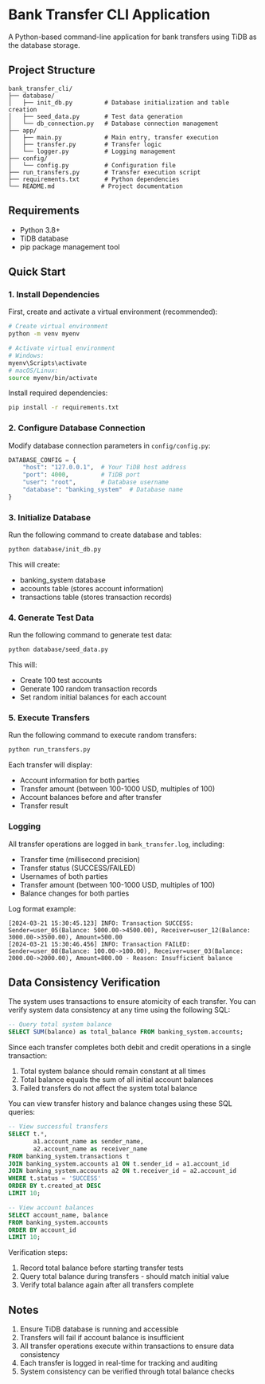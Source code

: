 # Bank Transfer CLI Application

A Python-based command-line application for bank transfers using TiDB as the database storage.

## Project Structure
```
bank_transfer_cli/
├── database/
│   ├── init_db.py         # Database initialization and table creation
│   ├── seed_data.py       # Test data generation
│   └── db_connection.py   # Database connection management
├── app/
│   ├── main.py            # Main entry, transfer execution
│   ├── transfer.py        # Transfer logic
│   └── logger.py          # Logging management
├── config/
│   └── config.py          # Configuration file
├── run_transfers.py       # Transfer execution script
├── requirements.txt       # Python dependencies
└── README.md             # Project documentation
```

## Requirements

- Python 3.8+
- TiDB database
- pip package management tool

## Quick Start

### 1. Install Dependencies

First, create and activate a virtual environment (recommended):
```bash
# Create virtual environment
python -m venv myenv

# Activate virtual environment
# Windows:
myenv\Scripts\activate
# macOS/Linux:
source myenv/bin/activate
```

Install required dependencies:
```bash
pip install -r requirements.txt
```

### 2. Configure Database Connection

Modify database connection parameters in `config/config.py`:
```python
DATABASE_CONFIG = {
    "host": "127.0.0.1",  # Your TiDB host address
    "port": 4000,         # TiDB port
    "user": "root",       # Database username
    "database": "banking_system"  # Database name
}
```

### 3. Initialize Database

Run the following command to create database and tables:
```bash
python database/init_db.py
```

This will create:
- banking_system database
- accounts table (stores account information)
- transactions table (stores transaction records)

### 4. Generate Test Data

Run the following command to generate test data:
```bash
python database/seed_data.py
```

This will:
- Create 100 test accounts
- Generate 100 random transaction records
- Set random initial balances for each account

### 5. Execute Transfers

Run the following command to execute random transfers:
```bash
python run_transfers.py
```

Each transfer will display:
- Account information for both parties
- Transfer amount (between 100-1000 USD, multiples of 100)
- Account balances before and after transfer
- Transfer result

### Logging

All transfer operations are logged in `bank_transfer.log`, including:
- Transfer time (millisecond precision)
- Transfer status (SUCCESS/FAILED)
- Usernames of both parties
- Transfer amount (between 100-1000 USD, multiples of 100)
- Balance changes for both parties

Log format example:
```
[2024-03-21 15:30:45.123] INFO: Transaction SUCCESS: Sender=user_05(Balance: 5000.00->4500.00), Receiver=user_12(Balance: 3000.00->3500.00), Amount=500.00
[2024-03-21 15:30:46.456] INFO: Transaction FAILED: Sender=user_08(Balance: 100.00->100.00), Receiver=user_03(Balance: 2000.00->2000.00), Amount=800.00 - Reason: Insufficient balance
```

## Data Consistency Verification

The system uses transactions to ensure atomicity of each transfer. You can verify system data consistency at any time using the following SQL:

```sql
-- Query total system balance
SELECT SUM(balance) as total_balance FROM banking_system.accounts;
```

Since each transfer completes both debit and credit operations in a single transaction:
1. Total system balance should remain constant at all times
2. Total balance equals the sum of all initial account balances
3. Failed transfers do not affect the system total balance

You can view transfer history and balance changes using these SQL queries:

```sql
-- View successful transfers
SELECT t.*, 
       a1.account_name as sender_name, 
       a2.account_name as receiver_name
FROM banking_system.transactions t
JOIN banking_system.accounts a1 ON t.sender_id = a1.account_id
JOIN banking_system.accounts a2 ON t.receiver_id = a2.account_id
WHERE t.status = 'SUCCESS'
ORDER BY t.created_at DESC
LIMIT 10;

-- View account balances
SELECT account_name, balance
FROM banking_system.accounts
ORDER BY account_id
LIMIT 10;
```

Verification steps:
1. Record total balance before starting transfer tests
2. Query total balance during transfers - should match initial value
3. Verify total balance again after all transfers complete

## Notes

1. Ensure TiDB database is running and accessible
2. Transfers will fail if account balance is insufficient
3. All transfer operations execute within transactions to ensure data consistency
4. Each transfer is logged in real-time for tracking and auditing
5. System consistency can be verified through total balance checks
